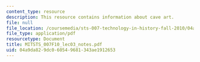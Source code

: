 ```yaml
---
content_type: resource
description: This resource contains information about cave art.
file: null
file_location: /coursemedia/sts-007-technology-in-history-fall-2010/04a9da829dc060549681343ae1912653_MITSTS_007F10_lec03_notes.pdf
file_type: application/pdf
resourcetype: Document
title: MITSTS_007F10_lec03_notes.pdf
uid: 04a9da82-9dc0-6054-9681-343ae1912653
---
```

